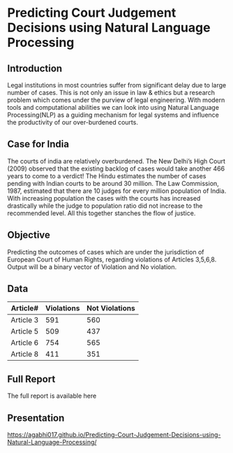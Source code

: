# Predicting Court Judgement Decisions using Natural Language Processing

## Introduction
Legal institutions in most countries suffer from significant delay due to large
number of cases. This is not only an issue in law & ethics but a research problem which comes under the purview of legal engineering. With modern tools
and computational abilities we can look into using Natural Language Processing(NLP) as a guiding mechanism for legal systems and influence the productivity of our over-burdened courts.

## Case for India
The courts of india are relatively overburdened. The New Delhi’s High Court
(2009) observed that the existing backlog of cases would take another 466 years
to come to a verdict! The Hindu estimates the number of cases pending with
Indian courts to be around 30 million. The Law Commission, 1987, estimated
that there are 10 judges for every million population of India. With increasing
population the cases with the courts has increased drastically while the judge to
population ratio did not increase to the recommended level. All this together
stanches the flow of justice.


## Objective
Predicting the outcomes of cases which are under the jurisdiction of European
Court of Human Rights, regarding violations of Articles 3,5,6,8. Output will
be a binary vector of Violation and No violation.

## Data
  Article#  | Violations | Not Violations
----------- | ---------- | --------------
Article 3   | 591        | 560
Article 5   | 509        | 437
Article 6   | 754        | 565
Article 8   | 411        | 351



## Full Report
The full report is available here

## Presentation

https://agabhi017.github.io/Predicting-Court-Judgement-Decisions-using-Natural-Language-Processing/
